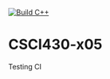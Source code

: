 [![Build C++](https://github.com/adrian015/CSCI430-x05/actions/workflows/main.yml/badge.svg)](https://github.com/adrian015/CSCI430-x05/actions/workflows/main.yml)
# CSCI430-x05
Testing CI
